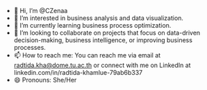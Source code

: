- 👋 Hi, I’m @CZenaa
- 👀 I’m interested in business analysis and  data visualization.
- 🌱 I’m currently learning business process optimization.
- 💞️ I’m looking to collaborate on projects that focus on data-driven decision-making, business intelligence, or improving business processes.
- 📫 How to reach me: You can reach me via email at radtida.kha@dome.tu.ac.th or connect with me on LinkedIn at linkedin.com/in/radtida-khamlue-79ab6b337
- 😄 Pronouns: She/Her
 

<!---
CZenaa/CZenaa is a ✨ special ✨ repository because its `README.md` (this file) appears on your GitHub profile.
You can click the Preview link to take a look at your changes.
--->
